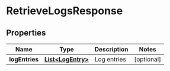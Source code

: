 

# RetrieveLogsResponse


## Properties

Name | Type | Description | Notes
------------ | ------------- | ------------- | -------------
**logEntries** | [**List&lt;LogEntry&gt;**](LogEntry.md) | Log entries |  [optional]



